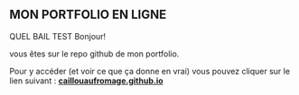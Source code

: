 ## MON PORTFOLIO EN LIGNE
QUEL BAIL TEST
Bonjour!

vous êtes sur le repo github de mon portfolio.

Pour y accéder (et voir ce que ça donne en vrai) vous pouvez cliquer sur le lien suivant : [**caillouaufromage.github.io**](https://caillouaufromage.github.io/)
